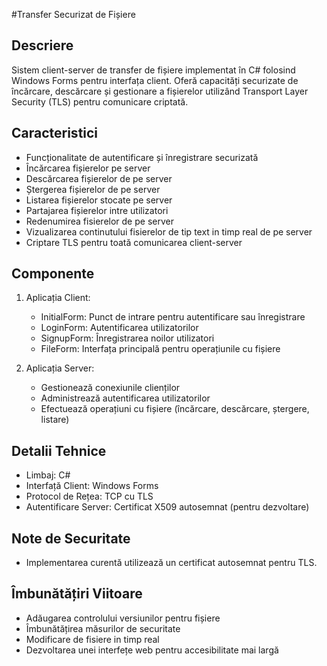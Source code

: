 #Transfer Securizat de Fișiere

## Descriere
Sistem client-server de transfer de fișiere implementat în C# folosind Windows Forms pentru interfața client. 
Oferă capacități securizate de încărcare, descărcare și gestionare a fișierelor utilizând Transport Layer Security (TLS) pentru comunicare criptată.

## Caracteristici
- Funcționalitate de autentificare și înregistrare securizată
- Încărcarea fișierelor pe server
- Descărcarea fișierelor de pe server
- Ștergerea fișierelor de pe server
- Listarea fișierelor stocate pe server
- Partajarea fișierelor intre utilizatori
- Redenumirea fisierelor de pe server
- Vizualizarea continutului fisierelor de tip text in timp real de pe server
- Criptare TLS pentru toată comunicarea client-server

## Componente
1. Aplicația Client:
   - InitialForm: Punct de intrare pentru autentificare sau înregistrare
   - LoginForm: Autentificarea utilizatorilor
   - SignupForm: Înregistrarea noilor utilizatori
   - FileForm: Interfața principală pentru operațiunile cu fișiere

2. Aplicația Server:
   - Gestionează conexiunile clienților
   - Administrează autentificarea utilizatorilor
   - Efectuează operațiuni cu fișiere (încărcare, descărcare, ștergere, listare)

## Detalii Tehnice
- Limbaj: C#
- Interfață Client: Windows Forms
- Protocol de Rețea: TCP cu TLS
- Autentificare Server: Certificat X509 autosemnat (pentru dezvoltare)

## Note de Securitate
- Implementarea curentă utilizează un certificat autosemnat pentru TLS.

## Îmbunătățiri Viitoare
- Adăugarea controlului versiunilor pentru fișiere
- Îmbunătățirea măsurilor de securitate
- Modificare de fisiere in timp real
- Dezvoltarea unei interfețe web pentru accesibilitate mai largă
